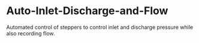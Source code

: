 # Auto-Inlet-Discharge-and-Flow
Automated control of steppers to control inlet and discharge pressure while also recording flow.
